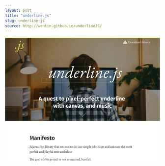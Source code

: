 ```yaml
---
layout: post
title: "underline.js"
slug: underline-js
source: http://wentin.github.io/underlineJS/
---
```


<img src="/screenshots/underline-js.png">
